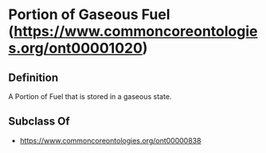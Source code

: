 # Portion of Gaseous Fuel (https://www.commoncoreontologies.org/ont00001020)

## Definition
A Portion of Fuel that is stored in a gaseous state.

## Subclass Of
- https://www.commoncoreontologies.org/ont00000838

